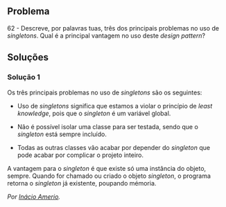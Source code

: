 ## Problema

62 - Descreve, por palavras tuas, três dos principais problemas no uso de
_singletons_. Qual é a principal vantagem no uso deste _design pattern_?

## Soluções

### Solução 1

Os três principais problemas no uso de _singletons_ são os seguintes:

* Uso de _singletons_ significa que estamos a violar o princípio de _least
knowledge_, pois que o _singleton_ é um variável global.

* Não é possível isolar uma classe para ser testada, sendo que o _singleton_
está sempre incluído.

* Todas as outras classes vão acabar por depender do _singleton_ que pode acabar
por complicar o projeto inteiro.

A vantagem para o _singleton_ é que existe só uma instância do objeto, sempre.
Quando for chamado ou criado o objeto _singleton_, o programa retorna o
_singleton_ já existente, poupando mémoria.

*Por [Inácio Amerio](https://github.com/FPTheFluffyPawed).*